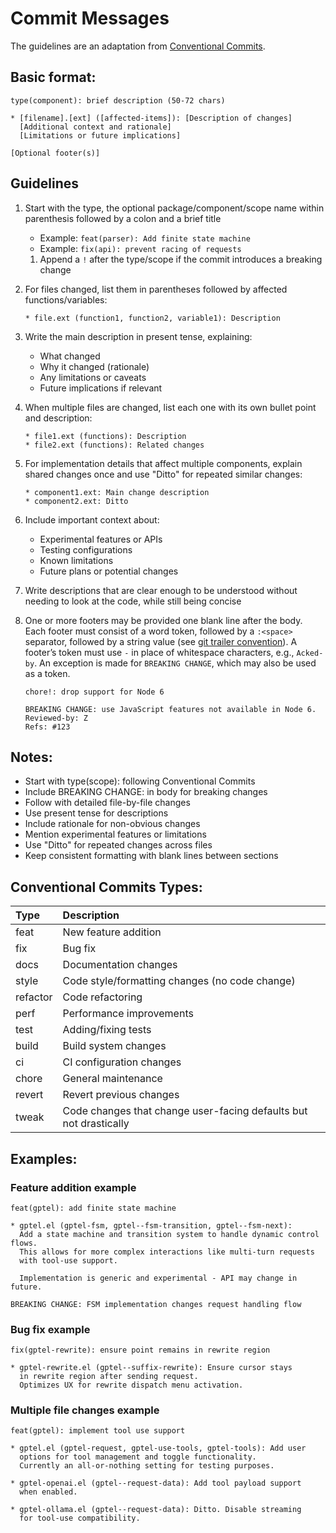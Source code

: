 # Commit Messages

The guidelines are an adaptation from [Conventional Commits](https://www.conventionalcommits.org).

## Basic format:
```
type(component): brief description (50-72 chars)

* [filename].[ext] ([affected-items]): [Description of changes]
  [Additional context and rationale]
  [Limitations or future implications]
  
[Optional footer(s)]
```

## Guidelines

1. Start with the type, the optional package/component/scope name within
   parenthesis followed by a colon and a brief title
   - Example: `feat(parser): Add finite state machine`
   - Example: `fix(api): prevent racing of requests`
   
   1. Append a `!` after the type/scope if the commit introduces a breaking
      change
   
2. For files changed, list them in parentheses followed by affected
   functions/variables:

   ```
   * file.ext (function1, function2, variable1): Description
   ```

3. Write the main description in present tense, explaining:
   - What changed
   - Why it changed (rationale)
   - Any limitations or caveats
   - Future implications if relevant

4. When multiple files are changed, list each one with its own bullet point and
   description:

   ```
   * file1.ext (functions): Description
   * file2.ext (functions): Related changes
   ```

5. For implementation details that affect multiple components, explain shared
   changes once and use "Ditto" for repeated similar changes:

   ```
   * component1.ext: Main change description
   * component2.ext: Ditto
   ```

6. Include important context about:
   - Experimental features or APIs
   - Testing configurations
   - Known limitations
   - Future plans or potential changes

7. Write descriptions that are clear enough to be understood without needing to
   look at the code, while still being concise

8. One or more footers may be provided one blank line after the body. Each
   footer must consist of a word token, followed by a `:<space>` separator,
   followed by a string value (see [git trailer
   convention](https://git-scm.com/docs/git-interpret-trailers)). A footer’s
   token must use `-` in place of whitespace characters, e.g., `Acked-by`. An
   exception is made for `BREAKING CHANGE`, which may also be used as a token.
   
   ```
   chore!: drop support for Node 6

   BREAKING CHANGE: use JavaScript features not available in Node 6.
   Reviewed-by: Z
   Refs: #123
   ```

## Notes:

- Start with type(scope): following Conventional Commits
- Include BREAKING CHANGE: in body for breaking changes
- Follow with detailed file-by-file changes
- Use present tense for descriptions
- Include rationale for non-obvious changes
- Mention experimental features or limitations
- Use "Ditto" for repeated changes across files
- Keep consistent formatting with blank lines between sections

## Conventional Commits Types:

| Type     | Description                                                       |
|:---------|:------------------------------------------------------------------|
| feat     | New feature addition                                              |
| fix      | Bug fix                                                           |
| docs     | Documentation changes                                             |
| style    | Code style/formatting changes (no code change)                    |
| refactor | Code refactoring                                                  |
| perf     | Performance improvements                                          |
| test     | Adding/fixing tests                                               |
| build    | Build system changes                                              |
| ci       | CI configuration changes                                          |
| chore    | General maintenance                                               |
| revert   | Revert previous changes                                           |
| tweak    | Code changes that change user-facing defaults but not drastically |

## Examples:

### Feature addition example

```
feat(gptel): add finite state machine

* gptel.el (gptel-fsm, gptel--fsm-transition, gptel--fsm-next): 
  Add a state machine and transition system to handle dynamic control flows.
  This allows for more complex interactions like multi-turn requests
  with tool-use support.
  
  Implementation is generic and experimental - API may change in future.

BREAKING CHANGE: FSM implementation changes request handling flow
```

### Bug fix example

```
fix(gptel-rewrite): ensure point remains in rewrite region

* gptel-rewrite.el (gptel--suffix-rewrite): Ensure cursor stays
  in rewrite region after sending request.
  Optimizes UX for rewrite dispatch menu activation.
```

### Multiple file changes example

```
feat(gptel): implement tool use support

* gptel.el (gptel-request, gptel-use-tools, gptel-tools): Add user
  options for tool management and toggle functionality.
  Currently an all-or-nothing setting for testing purposes.

* gptel-openai.el (gptel--request-data): Add tool payload support
  when enabled.

* gptel-ollama.el (gptel--request-data): Ditto. Disable streaming
  for tool-use compatibility.
```


